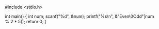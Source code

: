 #include <stdio.h>

int main() {
    int num;
    scanf("%d", &num);
    printf("%s\n", &"Even\0Odd"[num % 2 * 5]);
    return 0;
}
